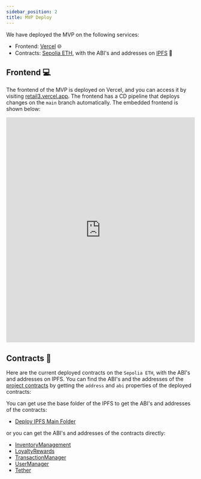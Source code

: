 ```yaml
---
sidebar_position: 2
title: MVP Deploy
---
```


We have deployed the MVP on the following services:

-   Frontend: [Vercel](https://vercel.com/) 🌐
-   Contracts: [Sepolia ETH](https://chainlist.org/chain/11155111), with the ABI's and addresses on [IPFS](https://ipfs.tech/) 🔗

## Frontend 💻

The frontend of the MVP is deployed on Vercel, and you can access it by visiting [retail3.vercel.app](https://retail3.vercel.app/). The frontend has a CD pipeline that deploys changes on the `main` branch automatically. The embedded frontend is shown below:

<iframe src="https://retail3.vercel.app/" width="100%" height="600" frameborder="0" allowfullscreen></iframe>

## Contracts 📄

Here are the current deployed contracts on the `Sepolia ETH`, with the ABI's and addresses on IPFS. You can find the ABI's and the addresses of the [project contracts](https://github.com/Luminate-Lumx/Retail3/tree/main/smartcontracts/packages/hardhat/contracts) by getting the `address` and `abi` properties of the deployed contracts:

You can get use the base folder of the IPFS to get the ABI's and addresses of the contracts:

-   [Deploy IPFS Main Folder](https://gateway.pinata.cloud/ipfs/QmX3B1GEdrRrnMYgRFz1hCMkkmK6UJNkBKtpKRhoUhtaGy)

or you can get the ABI's and addresses of the contracts directly:

-   [InventoryManagement](https://gateway.pinata.cloud/ipfs/QmX3B1GEdrRrnMYgRFz1hCMkkmK6UJNkBKtpKRhoUhtaGy/InventoryManagement.json)
-   [LoyaltyRewards](https://gateway.pinata.cloud/ipfs/QmX3B1GEdrRrnMYgRFz1hCMkkmK6UJNkBKtpKRhoUhtaGy/LoyaltyRewards.json)
-   [TransactionManager](https://gateway.pinata.cloud/ipfs/QmX3B1GEdrRrnMYgRFz1hCMkkmK6UJNkBKtpKRhoUhtaGy/TransactionManager.json)
-   [UserManager](https://gateway.pinata.cloud/ipfs/QmX3B1GEdrRrnMYgRFz1hCMkkmK6UJNkBKtpKRhoUhtaGy/UserManager.json)
-   [Tether](https://gateway.pinata.cloud/ipfs/QmX3B1GEdrRrnMYgRFz1hCMkkmK6UJNkBKtpKRhoUhtaGy/Tether.json)

